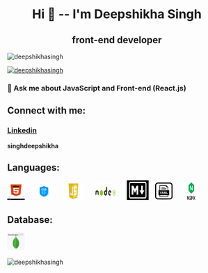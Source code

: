 <h1 align="center">Hi 👋 -- I'm Deepshikha Singh</h1>
<h2 align="center"> front-end developer</h2>
 
<p align="left"> <img src="https://komarev.com/ghpvc/?username=deepshikhasingh&label=Profile%20views&color=0e75b6&style=flat" alt="deepshikhasingh" /> </p>

<p align="left"> <a href="https://github.com/ryo-ma/github-profile-trophy"><img src="https://github-profile-trophy.vercel.app/?username=deepshikhasingh" alt="deepshikhasingh" /></a> </p>

### 💬 Ask me about **JavaScript and Front-end (React.js)**

## Connect with me:

<h3> <a href="https://www.linkedin.com/in/d-n-singh-49b85b1b2/">Linkedin</a> </h3>  
 
**singhdeepshikha**


## Languages:

<img src="html.jpg" alt="Girl in a jacket" width="40" height="40"> &nbsp;&nbsp;&nbsp;&nbsp;
<img src="css.jpg" alt="Girl in a jacket" width="40" height="40"> &nbsp;&nbsp;&nbsp;&nbsp;
<img src="js.png" alt="Girl in a jacket" width="50" height="40"> &nbsp;&nbsp;&nbsp;&nbsp;
<img src="node.png" alt="Girl in a jacket" width="50" height="40"> &nbsp;&nbsp;&nbsp;&nbsp;
<img src="markdown.png" alt="Girl in a jacket" width="50" height="45"> &nbsp;&nbsp;
<img src="yaml1.png" alt="Girl in a jacket" width="40" height="40"> &nbsp;&nbsp;&nbsp;&nbsp;
<img src="NGINX.png" alt="Girl in a jacket" width="40" height="40">


## Database:
<img src="mongodb.png" alt="Girl in a jacket" width="40" height="40">


<p><img align="center" src="https://github-readme-stats.vercel.app/api/top-langs?username=deepshikhasingh&show_icons=true&locale=en&layout=compact" alt="deepshikhasingh" /></p>
